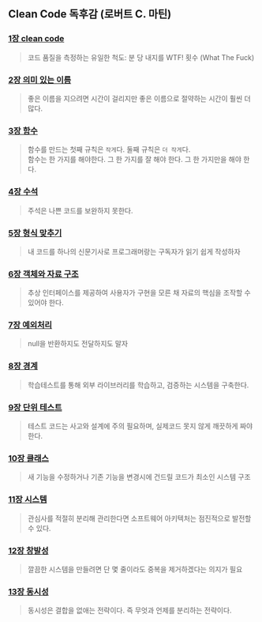  ## Clean Code 독후감 (로버트 C. 마틴)

### [1장 clean code](src/main/java/org/developx/clean_code/part1_clean_code)
> 코드 품질을 측정하는 유일한 척도: 분 당 내지를 WTF! 횟수 (What The Fuck)
### [2장 의미 있는 이름](src/main/java/org/developx/clean_code/part2_%EC%9D%98%EB%AF%B8_%EC%9E%88%EB%8A%94_%EC%9D%B4%EB%A6%84)
> 좋은 이름을 지으려면 시간이 걸리지만 좋은 이름으로 절약하는 시간이 훨씬 더 많다.
### [3장 함수](src/main/java/org/developx/clean_code/part3_method)
> 함수를 만드는 첫째 규칙은 `작게`다. 둘째 규칙은 `더 작게`다.  
> 함수는 한 가지를 해야한다. 그 한 가지를 잘 해야 한다. 그 한 가지만을 해야 한다.
### [4장 수석](src/main/java/org/developx/clean_code/part4_comment)
> 주석은 나쁜 코드를 보완하지 못한다.
### [5장 형식 맞추기](src/main/java/org/developx/clean_code/part5_형식_맞추기)
> 내 코드를 하나의 신문기사로 프로그래머랑는 구독자가 읽기 쉽게 작성하자
### [6장 객체와 자료 구조](src/main/java/org/developx/clean_code/part6_%EC%9E%90%EB%A3%8C_%EC%B6%94%EC%83%81%ED%99%94)
> 추상 인터페이스를 제공하여 사용자가 구현을 모른 채 자료의 핵심을 조작할 수 있어야 한다.
### [7장 예외처리](src/main/java/org/developx/clean_code/part7_exception)
> null을 반환하지도 전달하지도 말자
### [8장 경계](src/main/java/org/developx/clean_code/part8_boundary)
> 학습테스트를 통해 외부 라이브러리를 학습하고, 검증하는 시스템을 구축한다.
### [9장 단위 테스트](src/main/java/org/developx/clean_code/part9_unit_test)
> 테스트 코드는 사고와 설계에 주의 필요하며, 실제코드 못지 않게 깨끗하게 짜야 한다.
### [10장 클래스](src/main/java/org/developx/clean_code/part10_class)
> 새 기능을 수정하거나 기존 기능을 변경시에 건드릴 코드가 최소인 시스템 구조
### [11장 시스템](src/main/java/org/developx/clean_code/part11_system)
> 관심사를 적절히 분리해 관리한다면 소프트웨어 아키텍처는 점진적으로 발전할 수 있다.
### [12장 창발성](src/main/java/org/developx/clean_code/part12_%EC%B0%BD%EB%B0%9C%EC%84%B1)
> 깔끔한 시스템을 만들려면 단 몇 줄이라도 중복을 제거하겠다는 의지가 필요
### [13장 동시성](src/main/java/org/developx/clean_code/part13_concurrency)
> 동시성은 결합을 없애는 전략이다. 즉 무엇과 언제를 분리하는 전략이다. 